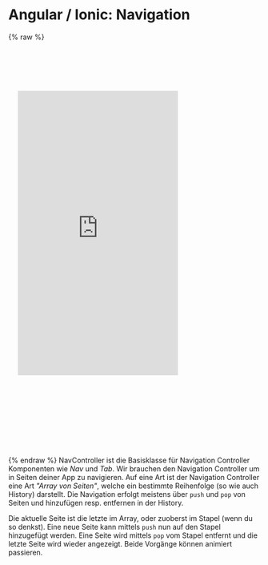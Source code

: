 # Angular / Ionic: Navigation
{% raw %}
<div id="demo-device-ios" style="width: 467px;height: 800px; background: center top no-repeat url(https://ionicframework.com/img/devices-sprite.jpg);background-size: 467px;margin: 0 auto;">
      <iframe style="margin-top: 85px;    width: 320px;    height: 568px;" src="https://ionicframework.com/docs/demos/src/navigation/www/?production=true&amp;ionicplatform=ios" frameborder="0">
      </iframe>
    </div>



{% endraw %}
NavController ist die Basisklasse für Navigation Controller Komponenten wie _Nav_ und _Tab_. Wir brauchen den Navigation Controller um in Seiten deiner App zu navigieren.
Auf eine Art ist der Navigation Controller eine Art _"Array von Seiten"_, welche ein bestimmte Reihenfolge (so wie auch History) darstellt. 
Die Navigation erfolgt meistens über `push` und `pop` von Seiten und hinzufügen resp. entfernen in der History.

Die aktuelle Seite ist die letzte im Array, oder zuoberst im Stapel (wenn du so denkst). Eine neue Seite kann mittels `push` nun auf den Stapel hinzugefügt werden. Eine Seite wird mittels `pop` vom Stapel entfernt und die letzte Seite wird wieder angezeigt. Beide Vorgänge können animiert passieren.




